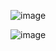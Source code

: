 ![image](https://github.com/riiim400th/renamer/assets/98566465/bcbb4465-433f-44b1-b2bf-c47a212cc31f)

![image](https://github.com/riiim400th/renamer/assets/98566465/64130105-8b6e-4f4b-99a0-c6fe96446cd5)
